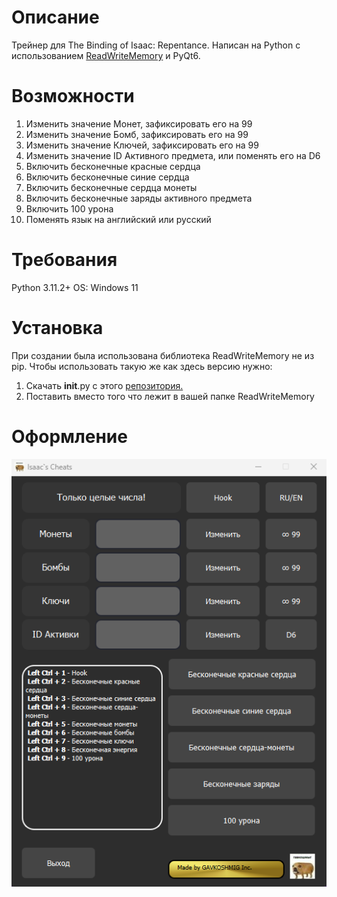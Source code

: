 # Описание
Трейнер для The Binding of Isaac: Repentance.
Написан на Python с использованием [ReadWriteMemory](https://github.com/vsantiago113/ReadWriteMemory) и PyQt6.
# Возможности
1. Изменить значение Монет, зафиксировать его на 99
2. Изменить значение Бомб, зафиксировать его на 99
3. Изменить значение Ключей, зафиксировать его на 99
4. Изменить значение ID Активного предмета, или поменять его на D6
5. Включить бесконечные красные сердца
6. Включить бесконечные синие сердца
7. Включить бесконечные сердца монеты
8. Включить бесконечные заряды активного предмета
9. Включить 100 урона
10. Поменять язык на английский или русский
# Требования
Python 3.11.2+
OS: Windows 11
# Установка
При создании была использована библиотека ReadWriteMemory не из pip.
Чтобы использовать такую же как здесь версию нужно:
1. Скачать __init__.py с этого [репозитория.](https://github.com/vsantiago113/ReadWriteMemory/blob/master/ReadWriteMemory/__init__.py)
2. Поставить вместо того что лежит в вашей папке ReadWriteMemory
# Оформление
<img src="image/screenshot.png" alt="Image"/>

